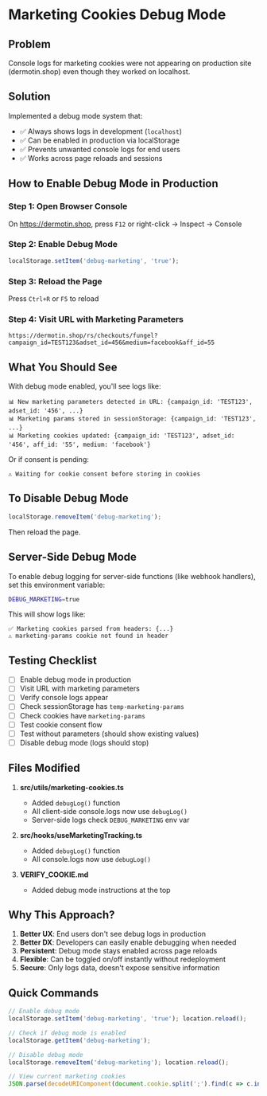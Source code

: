# Marketing Cookies Debug Mode

## Problem
Console logs for marketing cookies were not appearing on production site (dermotin.shop) even though they worked on localhost.

## Solution
Implemented a debug mode system that:
- ✅ Always shows logs in development (`localhost`)
- ✅ Can be enabled in production via localStorage
- ✅ Prevents unwanted console logs for end users
- ✅ Works across page reloads and sessions

## How to Enable Debug Mode in Production

### Step 1: Open Browser Console
On https://dermotin.shop, press `F12` or right-click → Inspect → Console

### Step 2: Enable Debug Mode
```javascript
localStorage.setItem('debug-marketing', 'true');
```

### Step 3: Reload the Page
Press `Ctrl+R` or `F5` to reload

### Step 4: Visit URL with Marketing Parameters
```
https://dermotin.shop/rs/checkouts/fungel?campaign_id=TEST123&adset_id=456&medium=facebook&aff_id=55
```

## What You Should See

With debug mode enabled, you'll see logs like:

```
📊 New marketing parameters detected in URL: {campaign_id: 'TEST123', adset_id: '456', ...}
📊 Marketing params stored in sessionStorage: {campaign_id: 'TEST123', ...}
📊 Marketing cookies updated: {campaign_id: 'TEST123', adset_id: '456', aff_id: '55', medium: 'facebook'}
```

Or if consent is pending:
```
⚠️ Waiting for cookie consent before storing in cookies
```

## To Disable Debug Mode

```javascript
localStorage.removeItem('debug-marketing');
```

Then reload the page.

## Server-Side Debug Mode

To enable debug logging for server-side functions (like webhook handlers), set this environment variable:

```bash
DEBUG_MARKETING=true
```

This will show logs like:
```
✅ Marketing cookies parsed from headers: {...}
⚠️ marketing-params cookie not found in header
```

## Testing Checklist

- [ ] Enable debug mode in production
- [ ] Visit URL with marketing parameters
- [ ] Verify console logs appear
- [ ] Check sessionStorage has `temp-marketing-params`
- [ ] Check cookies have `marketing-params`
- [ ] Test cookie consent flow
- [ ] Test without parameters (should show existing values)
- [ ] Disable debug mode (logs should stop)

## Files Modified

1. **src/utils/marketing-cookies.ts**
   - Added `debugLog()` function
   - All client-side console.logs now use `debugLog()`
   - Server-side logs check `DEBUG_MARKETING` env var

2. **src/hooks/useMarketingTracking.ts**
   - Added `debugLog()` function
   - All console.logs now use `debugLog()`

3. **VERIFY_COOKIE.md**
   - Added debug mode instructions at the top

## Why This Approach?

1. **Better UX**: End users don't see debug logs in production
2. **Better DX**: Developers can easily enable debugging when needed
3. **Persistent**: Debug mode stays enabled across page reloads
4. **Flexible**: Can be toggled on/off instantly without redeployment
5. **Secure**: Only logs data, doesn't expose sensitive information

## Quick Commands

```javascript
// Enable debug mode
localStorage.setItem('debug-marketing', 'true'); location.reload();

// Check if debug mode is enabled
localStorage.getItem('debug-marketing');

// Disable debug mode
localStorage.removeItem('debug-marketing'); location.reload();

// View current marketing cookies
JSON.parse(decodeURIComponent(document.cookie.split(';').find(c => c.includes('marketing-params'))?.split('=')[1] || '{}'));
```

